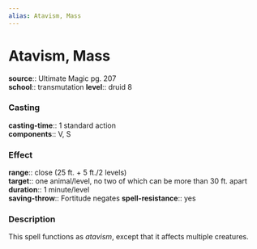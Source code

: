 ```yaml
---
alias: Atavism, Mass
---
```


# Atavism, Mass 

**source**:: Ultimate Magic pg. 207  
**school**:: transmutation
**level**:: druid 8

### Casting 

**casting-time**:: 1 standard action  
**components**:: V, S

### Effect 

**range**:: close (25 ft. + 5 ft./2 levels)  
**target**:: one animal/level, no two of which can be more than 30 ft. apart  
**duration**:: 1 minute/level  
**saving-throw**:: Fortitude negates
**spell-resistance**:: yes

### Description 

This spell functions as *atavism*, except that it affects multiple creatures.
